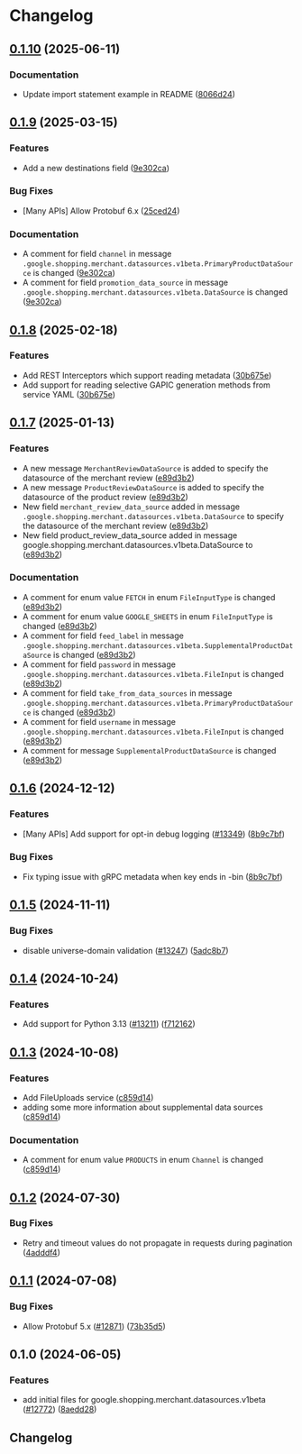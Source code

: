 # Changelog

## [0.1.10](https://github.com/googleapis/google-cloud-python/compare/google-shopping-merchant-datasources-v0.1.9...google-shopping-merchant-datasources-v0.1.10) (2025-06-11)


### Documentation

* Update import statement example in README ([8066d24](https://github.com/googleapis/google-cloud-python/commit/8066d24068e6d036dcf77e7abb5401a5ba3f8a63))

## [0.1.9](https://github.com/googleapis/google-cloud-python/compare/google-shopping-merchant-datasources-v0.1.8...google-shopping-merchant-datasources-v0.1.9) (2025-03-15)


### Features

* Add a new destinations field ([9e302ca](https://github.com/googleapis/google-cloud-python/commit/9e302ca598ebc2eddd92b34633c40ba4750e9cfc))


### Bug Fixes

* [Many APIs] Allow Protobuf 6.x ([25ced24](https://github.com/googleapis/google-cloud-python/commit/25ced2444528a1dc6a22daa32b82b844961f1b75))


### Documentation

* A comment for field `channel` in message `.google.shopping.merchant.datasources.v1beta.PrimaryProductDataSource` is changed ([9e302ca](https://github.com/googleapis/google-cloud-python/commit/9e302ca598ebc2eddd92b34633c40ba4750e9cfc))
* A comment for field `promotion_data_source` in message `.google.shopping.merchant.datasources.v1beta.DataSource` is changed ([9e302ca](https://github.com/googleapis/google-cloud-python/commit/9e302ca598ebc2eddd92b34633c40ba4750e9cfc))

## [0.1.8](https://github.com/googleapis/google-cloud-python/compare/google-shopping-merchant-datasources-v0.1.7...google-shopping-merchant-datasources-v0.1.8) (2025-02-18)


### Features

* Add REST Interceptors which support reading metadata ([30b675e](https://github.com/googleapis/google-cloud-python/commit/30b675e7e9eaee87f9e7bdf4dc910b01f6a3044f))
* Add support for reading selective GAPIC generation methods from service YAML ([30b675e](https://github.com/googleapis/google-cloud-python/commit/30b675e7e9eaee87f9e7bdf4dc910b01f6a3044f))

## [0.1.7](https://github.com/googleapis/google-cloud-python/compare/google-shopping-merchant-datasources-v0.1.6...google-shopping-merchant-datasources-v0.1.7) (2025-01-13)


### Features

* A new message `MerchantReviewDataSource` is added to specify the datasource of the merchant review ([e89d3b2](https://github.com/googleapis/google-cloud-python/commit/e89d3b2c3ad57fb68a84b02d8683dbb556d5adda))
* A new message `ProductReviewDataSource` is added to specify the datasource of the product review ([e89d3b2](https://github.com/googleapis/google-cloud-python/commit/e89d3b2c3ad57fb68a84b02d8683dbb556d5adda))
* New field `merchant_review_data_source` added in message `.google.shopping.merchant.datasources.v1beta.DataSource` to specify the datasource of the merchant review ([e89d3b2](https://github.com/googleapis/google-cloud-python/commit/e89d3b2c3ad57fb68a84b02d8683dbb556d5adda))
* New field product_review_data_source added in message google.shopping.merchant.datasources.v1beta.DataSource to ([e89d3b2](https://github.com/googleapis/google-cloud-python/commit/e89d3b2c3ad57fb68a84b02d8683dbb556d5adda))


### Documentation

* A comment for enum value `FETCH` in enum `FileInputType` is changed ([e89d3b2](https://github.com/googleapis/google-cloud-python/commit/e89d3b2c3ad57fb68a84b02d8683dbb556d5adda))
* A comment for enum value `GOOGLE_SHEETS` in enum `FileInputType` is changed ([e89d3b2](https://github.com/googleapis/google-cloud-python/commit/e89d3b2c3ad57fb68a84b02d8683dbb556d5adda))
* A comment for field `feed_label` in message `.google.shopping.merchant.datasources.v1beta.SupplementalProductDataSource` is changed ([e89d3b2](https://github.com/googleapis/google-cloud-python/commit/e89d3b2c3ad57fb68a84b02d8683dbb556d5adda))
* A comment for field `password` in message `.google.shopping.merchant.datasources.v1beta.FileInput` is changed ([e89d3b2](https://github.com/googleapis/google-cloud-python/commit/e89d3b2c3ad57fb68a84b02d8683dbb556d5adda))
* A comment for field `take_from_data_sources` in message `.google.shopping.merchant.datasources.v1beta.PrimaryProductDataSource` is changed ([e89d3b2](https://github.com/googleapis/google-cloud-python/commit/e89d3b2c3ad57fb68a84b02d8683dbb556d5adda))
* A comment for field `username` in message `.google.shopping.merchant.datasources.v1beta.FileInput` is changed ([e89d3b2](https://github.com/googleapis/google-cloud-python/commit/e89d3b2c3ad57fb68a84b02d8683dbb556d5adda))
* A comment for message `SupplementalProductDataSource` is changed ([e89d3b2](https://github.com/googleapis/google-cloud-python/commit/e89d3b2c3ad57fb68a84b02d8683dbb556d5adda))

## [0.1.6](https://github.com/googleapis/google-cloud-python/compare/google-shopping-merchant-datasources-v0.1.5...google-shopping-merchant-datasources-v0.1.6) (2024-12-12)


### Features

* [Many APIs] Add support for opt-in debug logging ([#13349](https://github.com/googleapis/google-cloud-python/issues/13349)) ([8b9c7bf](https://github.com/googleapis/google-cloud-python/commit/8b9c7bf3bb1c4f0beabd71a45c469fcedb19a2c8))


### Bug Fixes

* Fix typing issue with gRPC metadata when key ends in -bin ([8b9c7bf](https://github.com/googleapis/google-cloud-python/commit/8b9c7bf3bb1c4f0beabd71a45c469fcedb19a2c8))

## [0.1.5](https://github.com/googleapis/google-cloud-python/compare/google-shopping-merchant-datasources-v0.1.4...google-shopping-merchant-datasources-v0.1.5) (2024-11-11)


### Bug Fixes

* disable universe-domain validation  ([#13247](https://github.com/googleapis/google-cloud-python/issues/13247)) ([5adc8b7](https://github.com/googleapis/google-cloud-python/commit/5adc8b7d2cc8ab9707ab5a65f15270c125cee051))

## [0.1.4](https://github.com/googleapis/google-cloud-python/compare/google-shopping-merchant-datasources-v0.1.3...google-shopping-merchant-datasources-v0.1.4) (2024-10-24)


### Features

* Add support for Python 3.13 ([#13211](https://github.com/googleapis/google-cloud-python/issues/13211)) ([f712162](https://github.com/googleapis/google-cloud-python/commit/f712162c01f065da29fffbbed1e856a1f3876b1b))

## [0.1.3](https://github.com/googleapis/google-cloud-python/compare/google-shopping-merchant-datasources-v0.1.2...google-shopping-merchant-datasources-v0.1.3) (2024-10-08)


### Features

* Add FileUploads service ([c859d14](https://github.com/googleapis/google-cloud-python/commit/c859d14990dbdf2c59a09265b1c91479f134aaa6))
* adding some more information about supplemental data sources ([c859d14](https://github.com/googleapis/google-cloud-python/commit/c859d14990dbdf2c59a09265b1c91479f134aaa6))


### Documentation

* A comment for enum value `PRODUCTS` in enum `Channel` is changed ([c859d14](https://github.com/googleapis/google-cloud-python/commit/c859d14990dbdf2c59a09265b1c91479f134aaa6))

## [0.1.2](https://github.com/googleapis/google-cloud-python/compare/google-shopping-merchant-datasources-v0.1.1...google-shopping-merchant-datasources-v0.1.2) (2024-07-30)


### Bug Fixes

* Retry and timeout values do not propagate in requests during pagination ([4adddf4](https://github.com/googleapis/google-cloud-python/commit/4adddf4d90634e454ee006774bfc631fc12c1700))

## [0.1.1](https://github.com/googleapis/google-cloud-python/compare/google-shopping-merchant-datasources-v0.1.0...google-shopping-merchant-datasources-v0.1.1) (2024-07-08)


### Bug Fixes

* Allow Protobuf 5.x ([#12871](https://github.com/googleapis/google-cloud-python/issues/12871)) ([73b35d5](https://github.com/googleapis/google-cloud-python/commit/73b35d56f8626d99ce7c3902a8c223cc09b4ca74))

## 0.1.0 (2024-06-05)


### Features

* add initial files for google.shopping.merchant.datasources.v1beta ([#12772](https://github.com/googleapis/google-cloud-python/issues/12772)) ([8aedd28](https://github.com/googleapis/google-cloud-python/commit/8aedd289e38b549d84fd7a2e19b3685fc377cc2a))

## Changelog
